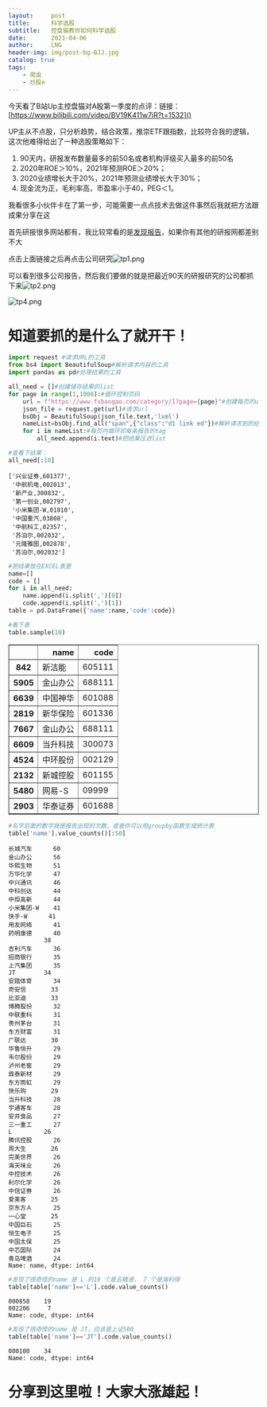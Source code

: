 ```yaml
---
layout:     post
title:      科学选股
subtitle:   控盘猫教你如何科学选股
date:       2021-04-06
author:     LNG
header-img: img/post-bg-BJJ.jpg
catalog: true
tags:
    - 爬虫
    - 炒股e
---
```


今天看了B站Up主控盘猫对A股第一季度的点评：链接：[https://www.bilibili.com/video/BV19K411w7iR?t=1532]()

UP主从不点股，只分析趋势，结合政策，推崇ETF跟指数，比较符合我的逻辑，
这次他难得给出了一种选股策略如下：
1. 90天内，研报发布数量最多的前50名或者机构评级买入最多的前50名
2. 2020年ROE＞10%，2021年预测ROE＞20%；
3. 2020业绩增长大于20%，2021年预测业绩增长大于30%；
4. 现金流为正，毛利率高，市盈率小于40，PEG＜1。

我看很多小伙伴卡在了第一步，可能需要一点点技术去做这件事然后我就把方法跟成果分享在这

首先研报很多网站都有，我比较常看的是[发现报告](https://www.fxbaogao.com)，如果你有其他的研报网都差别不大

点击上面链接之后再点击公司研究![tp1.png](https://i.loli.net/2021/04/06/uSOWqytT6pAi4Rv.png)

可以看到很多公司报告，然后我们要做的就是把最近90天的研报研究的公司都抓下来![tp2.png](https://i.loli.net/2021/04/06/NSMXJqe27yfuDYI.png)

![tp4.png](https://i.loli.net/2021/04/06/V3iKyLpQOb2hu1m.png)

# 知道要抓的是什么了就开干！


```python
import request #请求URL的工具  
from bs4 import BeautifulSoup#解析请求内容的工具  
import pandas as pd#处理结果的工具  
```


```python
all_need = []#创建储存结果的list  
for page in range(1,1000):#循环控制页码  
    url = f"https://www.fxbaogao.com/category/1?page={page}"#创建每页的url  
    json_file = request.get(url)#请求url  
    bsObj = BeautifulSoup(json_file.text,'lxml')  
    nameList=bsObj.find_all("span",{"class":"d1 link ed"})#解析请求到的结果  
    for i in nameList:#每页内循环抓每条报告的tag  
        all_need.append(i.text)#把结果压进list  
```


```python
#查看下结果：  
all_need[:10]
```




    ['兴业证券,601377',
     '中航机电,002013',
     '新产业,300832',
     '第一创业,002797',
     '小米集团-W,01810',
     '中国重汽,03808',
     '中航科工,02357',
     '苏泊尔,002032',
     '元隆雅图,002878',
     '苏泊尔,002032']




```python
#把结果放在EXCEL表里  
name=[]  
code = []  
for i in all_need:  
    name.append(i.split(',')[0])  
    code.append(i.split(',')[1])  
table = pd.DataFrame({'name':name,'code':code})  
```


```python
#看下表  
table.sample(10)  
```




<div>
<style scoped>
    .dataframe tbody tr th:only-of-type {
        vertical-align: middle;
    }

    .dataframe tbody tr th {
        vertical-align: top;
    }

    .dataframe thead th {
        text-align: right;
    }
</style>
<table border="1" class="dataframe">
  <thead>
    <tr style="text-align: right;">
      <th></th>
      <th>name</th>
      <th>code</th>
    </tr>
  </thead>
  <tbody>
    <tr>
      <th>842</th>
      <td>新洁能</td>
      <td>605111</td>
    </tr>
    <tr>
      <th>5905</th>
      <td>金山办公</td>
      <td>688111</td>
    </tr>
    <tr>
      <th>6639</th>
      <td>中国神华</td>
      <td>601088</td>
    </tr>
    <tr>
      <th>2819</th>
      <td>新华保险</td>
      <td>601336</td>
    </tr>
    <tr>
      <th>7667</th>
      <td>金山办公</td>
      <td>688111</td>
    </tr>
    <tr>
      <th>6609</th>
      <td>当升科技</td>
      <td>300073</td>
    </tr>
    <tr>
      <th>4524</th>
      <td>中环股份</td>
      <td>002129</td>
    </tr>
    <tr>
      <th>2132</th>
      <td>新城控股</td>
      <td>601155</td>
    </tr>
    <tr>
      <th>5480</th>
      <td>网易-S</td>
      <td>09999</td>
    </tr>
    <tr>
      <th>2903</th>
      <td>华泰证券</td>
      <td>601688</td>
    </tr>
  </tbody>
</table>
</div>




```python
#名字后面的数字就是报告出现的次数，或者你可以用groupby函数生成统计表  
table['name'].value_counts()[:50]  
```




    长城汽车      60
    金山办公      56
    华熙生物      51
    万华化学      47
    中兴通讯      46
    中科创达      44
    中炬高新      44
    小米集团-W    41
    快手-W      41
    用友网络      41
    药明康德      40
              38
    吉利汽车      36
    招商银行      35
    上汽集团      35
    JT        34
    安踏体育      34
    奇安信       33
    比亚迪       33
    博腾股份      32
    中联重科      31
    贵州茅台      31
    东方财富      31
    广联达       30
    华鲁恒升      29
    韦尔股份      29
    泸州老窖      29
    鼎泰新材      29
    东方雨虹      29
    快乐购       29
    当升科技      28
    宇通客车      28
    安井食品      27
    三一重工      27
    L         26
    腾讯控股      26
    周大生       26
    完美世界      26
    海天味业      26
    中控技术      26
    利尔化学      26
    中信证券      26
    爱美客       25
    京东方Ａ      25
    一心堂       25
    中国巨石      25
    恒生电子      25
    中国太保      25
    中芯国际      24
    青岛啤酒      24
    Name: name, dtype: int64




```python
#发现了很奇怪的name 是 L 的19 个是五粮液， 7 个是海利得  
table[table['name']=='L'].code.value_counts()  
```




    000858    19
    002206     7
    Name: code, dtype: int64




```python
#发现了很奇怪的name 是 JT，应该是上证500  
table[table['name']=='JT'].code.value_counts()  
```




    000100    34
    Name: code, dtype: int64



# 分享到这里啦！大家大涨雄起！

